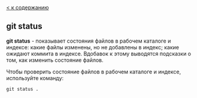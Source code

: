 [< к содержанию](./readme.md)

## git status

**git status** - показывает состояния файлов в рабочем каталоге и индексе: какие файлы изменены, но не добавлены в индекс; какие ожидают коммита в индексе. Вдобавок к этому выводятся подсказки о том, как изменить состояние файлов.

Чтобы проверить состояние файлов в рабочем каталоге и индексе, используйте команду:

```bash=
git status .
```